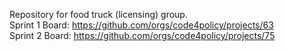 Repository for food truck (licensing) group. <br>
Sprint 1 Board: https://github.com/orgs/code4policy/projects/63 <br>
Sprint 2 Board: https://github.com/orgs/code4policy/projects/75
